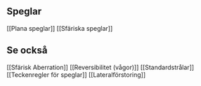 ## Speglar
[[Plana speglar]]
[[Sfäriska speglar]] 

## Se också
[[Sfärisk Aberration]]
[[Reversibilitet (vågor)]]
[[Standardstrålar]]
[[Teckenregler för speglar]]
[[Lateralförstoring]]